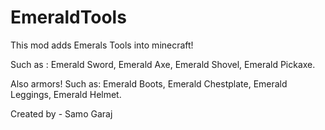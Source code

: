 # EmeraldTools
This mod adds Emerals Tools into minecraft!

Such as : Emerald Sword, Emerald Axe, Emerald Shovel, Emerald Pickaxe. 

Also armors! Such as: Emerald Boots, Emerald Chestplate, Emerald Leggings, Emerald Helmet.

Created by - Samo Garaj
